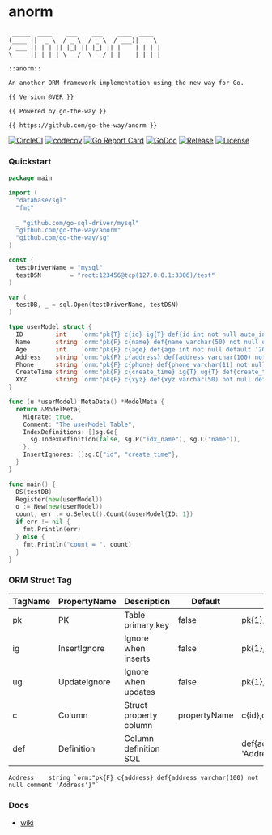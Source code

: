 # anorm

```
 _____  ____    ___    ___    ____  ____  
(____ ||  _ \  / _ \  / _ \  / ___)|    \ 
/ ___ || | | || |_| || |_| || |    | | | |
\_____||_| |_| \___/  \___/ |_|    |_|_|_|

::anorm:: 

An another ORM framework implementation using the new way for Go.

{{ Version @VER }}

{{ Powered by go-the-way }}

{{ https://github.com/go-the-way/anorm }}

```

[![CircleCI](https://circleci.com/gh/go-the-way/anorm/tree/main.svg?style=shield)](https://circleci.com/gh/go-the-way/anorm/tree/main)
[![codecov](https://codecov.io/gh/go-the-way/anorm/branch/main/graph/badge.svg?token=8MAR3J959H)](https://codecov.io/gh/go-the-way/anorm)
[![Go Report Card](https://goreportcard.com/badge/github.com/go-the-way/anorm)](https://goreportcard.com/report/github.com/go-the-way/anorm)
[![GoDoc](https://pkg.go.dev/badge/github.com/go-the-way/anorm?status.svg)](https://pkg.go.dev/github.com/go-the-way/anorm?tab=doc)
[![Release](https://img.shields.io/github/release/go-the-way/anorm.svg?style=flat-square)](https://github.com/go-the-way/anorm/releases)
[![License](https://img.shields.io/github/license/go-the-way/anorm)](https://raw.githubusercontent.com/go-the-way/anorm/main/LICENSE)

### Quickstart
```go
package main

import (
  "database/sql"
  "fmt"
  
  _ "github.com/go-sql-driver/mysql"
  "github.com/go-the-way/anorm"
  "github.com/go-the-way/sg"
)

const (
  testDriverName = "mysql"
  testDSN        = "root:123456@tcp(127.0.0.1:3306)/test"
)

var (
  testDB, _ = sql.Open(testDriverName, testDSN)
)

type userModel struct {
  ID         int    `orm:"pk{T} c{id} ig{T} def{id int not null auto_increment comment 'ID'}"`
  Name       string `orm:"pk{F} c{name} def{name varchar(50) not null default 'hello world' comment 'Name'}"`
  Age        int    `orm:"pk{F} c{age} def{age int not null default '20' comment 'Age'}"`
  Address    string `orm:"pk{F} c{address} def{address varchar(100) not null comment 'Address'}"`
  Phone      string `orm:"pk{F} c{phone} def{phone varchar(11) not null default '13900000000' comment 'Phone'}"`
  CreateTime string `orm:"pk{F} c{create_time} ig{T} ug{T} def{create_time datetime not null default current_timestamp comment 'CreateTime'}"`
  XYZ        string `orm:"pk{F} c{xyz} def{xyz varchar(50) not null default 'xyz' comment 'XYZ'}"`
}

func (u *userModel) MetaData() *ModelMeta {
  return &ModelMeta{
    Migrate: true,
    Comment: "The userModel Table",
    IndexDefinitions: []sg.Ge{
      sg.IndexDefinition(false, sg.P("idx_name"), sg.C("name")),
    },
    InsertIgnores: []sg.C{"id", "create_time"},
  }   
}

func main() {
  DS(testDB)
  Register(new(userModel))
  o := New(new(userModel))
  count, err := o.Select().Count(&userModel{ID: 1})
  if err != nil {
    fmt.Println(err)
  } else {
    fmt.Println("count = ", count)
  }
}

```

### ORM Struct Tag

| TagName | PropertyName | Description            | Default      | Example                                              |
|---------|--------------|------------------------|--------------|------------------------------------------------------|
| pk      | PK           | Table primary key      | false        | pk{1},pk{t},pk{T},pk{true},pk{TRUE},pk{True}         |
| ig      | InsertIgnore | Ignore when inserts    | false        | pk{1},pk{t},pk{T},pk{true},pk{TRUE},pk{True}         |
| ug      | UpdateIgnore | Ignore when updates    | false        | pk{1},pk{t},pk{T},pk{true},pk{TRUE},pk{True}         |
| c       | Column       | Struct property column | propertyName | c{id},c{hello_world},c{halo_1234},c{WorldHa}         |
| def     | Definition   | Column definition SQL  |              | def{address varchar(100) not null comment 'Address'} |


```
Address    string `orm:"pk{F} c{address} def{address varchar(100) not null comment 'Address'}"`
```

### Docs
- [wiki](https://github.com/go-the-way/anorm/wikis)